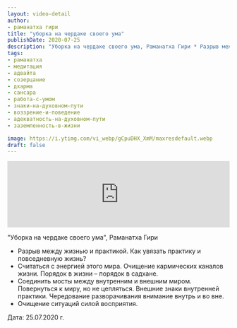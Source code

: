 ```yaml
---
layout: video-detail
author:
- раманатха гири
title: "уборка на чердаке своего ума"
publishDate: 2020-07-25
description: "Уборка на чердаке своего ума, Раманатха Гири * Разрыв между жизнью и практикой. Как увязать практику и повседневную жизнь? * Считаться с энергией этого мира. Очищение кармических каналов жизни. Порядок в жизни – порядок в садхане. * Соединить мост"
tags: 
- раманатха
- медитация
- адвайта
- созерцание
- дхарма
- сансара
- работа-с-умом
- знаки-на-духовном-пути
- воззрение-и-поведение
- адекватность-на-духовном-пути
- заземленность-в-жизни

image: https://i.ytimg.com/vi_webp/gCpuDHX_XmM/maxresdefault.webp
draft: false
---
```


<iframe width="100%" src="https://www.youtube.com/embed/gCpuDHX_XmM" frameborder="0" allowfullscreen=""></iframe> 

 "Уборка на чердаке своего ума", Раманатха Гири

* Разрыв между жизнью и практикой. Как увязать практику и повседневную жизнь?
* Считаться с энергией этого мира. Очищение кармических каналов жизни. Порядок в жизни – порядок в садхане.
* Соединить мосты между внутренним и внешним миром. Повернуться к миру, но не цепляться. Внешние знаки внутренней практики. Чередование разворачивания внимание внутрь и во вне.
* Очищение ситуаций силой восприятия.

  
 Дата: 25.07.2020 г.

  

 